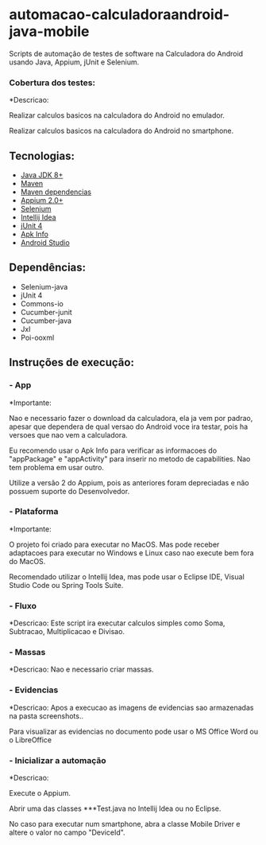 # automacao-calculadoraandroid-java-mobile
Scripts de automação de testes de software na Calculadora do Android usando Java, Appium, jUnit e Selenium.

### Cobertura dos testes:  ###
*Descricao: 

Realizar calculos basicos na calculadora do Android no emulador.

Realizar calculos basicos na calculadora do Android no smartphone.

## Tecnologias:
* [Java JDK 8+](https://www.oracle.com/br/java/technologies/javase-downloads.html)
* [Maven](https://maven.apache.org)
* [Maven dependencias](https://mvnrepository.com)
* [Appium 2.0+](http://appium.io)
* [Selenium](https://www.selenium.dev/projects/)
* [Intellij Idea](https://www.jetbrains.com/pt-br/idea/)
* [jUnit 4](https://junit.org/junit4/)
* [Apk Info](https://play.google.com/store/apps/details?id=com.wt.apkinfo&hl=pt_BR)
* [Android Studio](https://developer.android.com/studio)

## Dependências:
* Selenium-java
* jUnit 4
* Commons-io
* Cucumber-junit
* Cucumber-java
* Jxl
* Poi-ooxml

## Instruções de execução:

###  - App
*Importante: 

Nao e necessario fazer o download da calculadora, ela ja vem por padrao, apesar que dependera de qual versao do Android voce ira testar, pois ha versoes que nao vem a calculadora.

Eu recomendo usar o Apk Info para verificar as informacoes do "appPackage" e "appActivity" para inserir no metodo de capabilities. Nao tem problema em usar outro.

Utilize a versão 2 do Appium, pois as anteriores foram depreciadas e não possuem suporte do Desenvolvedor.

###  - Plataforma
*Importante:

O projeto foi criado para executar no MacOS. Mas pode receber adaptacoes para executar no Windows e Linux caso nao execute bem fora do MacOS.

Recomendado utilizar o Intellij Idea, mas pode usar o Eclipse IDE, Visual Studio Code ou Spring Tools Suite.

###  - Fluxo
*Descricao: Este script ira executar calculos simples como Soma, Subtracao, Multiplicacao e Divisao.

###  - Massas
*Descricao: 
Nao e necessario criar massas.

###  - Evidencias
*Descricao:
Apos a execucao as imagens de evidencias sao armazenadas na pasta screenshots..

Para visualizar as evidencias no documento pode usar o MS Office Word ou o LibreOffice

###  - Inicializar a automação
*Descricao:

Execute o Appium.

Abrir uma das classes ***Test.java no Intellij Idea ou no Eclipse.

No caso para executar num smartphone, abra a classe Mobile Driver e altere o valor no campo "DeviceId".